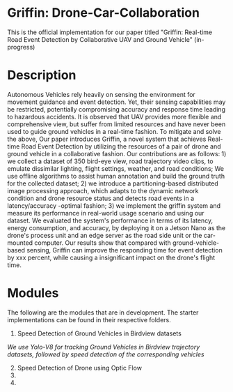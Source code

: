 # Griffin: Drone-Car-Collaboration

This is the official implementation for our paper titled "Griffin: Real-time Road Event Detection by Collaborative UAV and Ground Vehicle" (in-progress)

# Description

Autonomous Vehicles rely heavily on sensing the environment for movement guidance and event detection. Yet, their sensing capabilities may be restricted, potentially compromising accuracy and response time leading to hazardous accidents. It is observed that UAV provides more flexible and comprehensive view, but suffer from limited resources and have never been used to guide ground vehicles in a real-time fashion.  To mitigate and solve the above, Our paper introduces Griffin, a novel system that achieves Real-time Road Event Detection by utilizing the resources of a pair of drone and ground vehicle in a collaborative fashion. Our contributions are as follows: 1) we collect a dataset of 350 bird-eye view, road trajectory video clips, to emulate dissimilar lighting, flight settings, weather, and road conditions; We use offline algorithms to assist human annotation and build the ground truth for the collected dataset; 2) we introduce a partitioning-based distributed image processing approach, which adapts to the dynamic network condition and drone resource status and detects road events in a latency/accuracy -optimal fashion; 3) we implement the griffin system and measure its performance in real-world usage scenario and using our dataset. We evaluated the system's performance in terms of its latency, energy consumption, and accuracy, by deploying it on a Jetson Nano as the drone's process unit and an edge server as the road side unit or the car-mounted computer. Our results show that compared with ground-vehicle-based sensing, Griffin can improve the responding time for event detection by xxx percent, while causing a insignificant impact on the drone's flight time.

# Modules

The following are the modules that are in development. The starter implementations can be found in their respective folders.
1. Speed Detection of Ground Vehicles in Birdview datasets

_We use Yolo-V8 for tracking Ground Vehicles in Birdview trajectory datasets, followed by speed detection of the corresponding vehicles_

2. Speed Detection of Drone using Optic Flow
3. 
4. 


